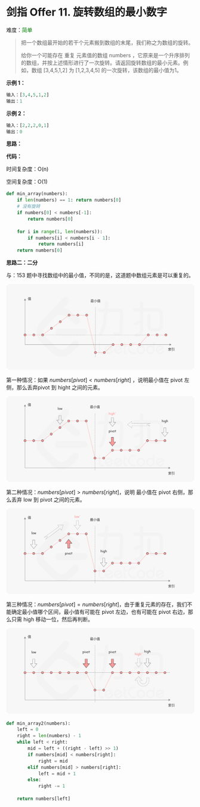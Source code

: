 # 剑指 Offer 11. 旋转数组的最小数字

难度：<font color=green>简单</font>

> 把一个数组最开始的若干个元素搬到数组的末尾，我们称之为数组的旋转。
>
> 给你一个可能存在 重复 元素值的数组 numbers ，它原来是一个升序排列的数组，并按上述情形进行了一次旋转。请返回旋转数组的最小元素。例如，数组 [3,4,5,1,2] 为 [1,2,3,4,5] 的一次旋转，该数组的最小值为1。

**示例 1：**

```python
输入：[3,4,5,1,2]
输出：1
```



**示例 2：**

```python
输入：[2,2,2,0,1]
输出：0
```



**思路：**



**代码：**

时间复杂度：O(n)

空间复杂度：O(1)

```python
def min_array(numbers):
    if len(numbers) == 1: return numbers[0]
    # 没有旋转
    if numbers[0] < numbers[-1]:
        return numbers[0]
    
    for i in range(1, len(numbers)):
        if numbers[i] < numbers[i - 1]:
            return numbers[i]
    return numbers[0]
```

**思路二：二分**

与：153 题中寻找数组中的最小值，不同的是，这道题中数组元素是可以重复的。

![](images/2021122801.png)



第一种情况：如果 $numbers[pivot] < numbers[right]$ ，说明最小值在 pivot 左侧，那么丢弃pivot 到 hight 之间的元素。

![](images/2021122802.png)

第二种情况：$numbers[pivot] > numbers[right]$，说明 最小值在 pivot 右侧，那么丢弃 low 到 pivot 之间的元素。

![](images/2021122803.png)

第三种情况：$numbers[pivot] = numbers[right]$，由于重复元素的存在，我们不能确定最小值哪个区间，最小值有可能在 pivot 左边，也有可能在 pivot 右边，那么只需 high 移动一位，然后再判断。

![](images/2021122804.png)

```python
def min_array2(numbers):
    left = 0
    right = len(numbers) - 1
    while left < right:
        mid = left + ((right - left) >> 1)
        if numbers[mid] < numbers[right]:
            right = mid
        elif numbers[mid] > numbers[right]:
            left = mid + 1
        else:
            right -= 1

    return numbers[left]
```

